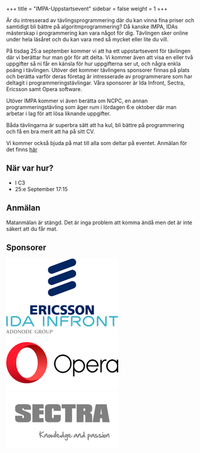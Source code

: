 +++
title = "IMPA-Uppstartsevent"
sidebar = false
weight = 1
+++


Är du intresserad av tävlingsprogrammering där du kan vinna fina priser och samtidigt bli bättre på algoritmprogrammering? Då kanske IMPA, IDAs mästerskap i programmering kan vara något för dig. Tävlingen sker online under hela läsåret och du kan vara med så mycket eller lite du vill.

På tisdag 25:a september kommer vi att ha ett uppstartsevent för tävlingen där vi berättar hur man gör för att delta. Vi kommer även att visa en eller två uppgifter så ni får en känsla för hur uppgifterna ser ut, och några enkla poäng i tävlingen. Utöver det kommer tävlingens sponsorer finnas på plats och berätta varför deras företag är intresserade av programmerare som har deltagit i programmeringstävlingar. Våra sponsorer är Ida Infront, Sectra, Ericsson samt Opera software.

Utöver IMPA kommer vi även berätta om NCPC, en annan programmeringstävling som äger rum i lördagen 6:e oktober där man arbetar i lag för att lösa liknande uppgifter.

Båda tävlingarna är superbra sätt att ha kul, bli bättre på programmering och få en bra merit att ha på sitt CV.

Vi kommer också bjuda på mat till alla som deltar på eventet. Anmälan för det finns [här](https://goo.gl/forms/HufK9lB5gclpSXbm1)


## När var hur?

- I C3
- 25:e September 17:15

## Anmälan

Matanmälan är stängd. Det är inga problem att komma ändå men det är inte säkert att du får mat.



## Sponsorer
[![Ericsson logo](/assets/ericsson_logo.png)](https://www.ericsson.com/en)
[![Ida Infront logo](/assets/idainfront_logo.png)](https://www.idainfront.se/en/)
[![Opera logo](/assets/opera_logo.png)](https://www.opera.com/)
[![Sectra logo](/assets/sectra_logo.jpg)](http://www.sectra.com/jobs)

